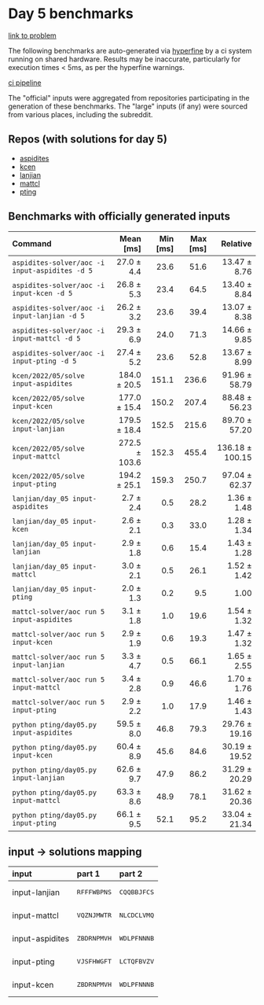 # Day 5 benchmarks

[link to problem](http://adventofcode.com/2022/day/5)

The following benchmarks are auto-generated via [hyperfine](https://github.com/sharkdp/hyperfine) by a ci system running on shared hardware. Results may be inaccurate, particularly for execution times < 5ms, as per the hyperfine warnings.

[ci pipeline](http://ci.papercode.net:8080/teams/aoc2022/pipelines/aoc-compare-2022)

The "official" inputs were aggregated from repositories participating in the generation of these benchmarks. The "large" inputs (if any) were sourced from various places, including the subreddit.

## Repos (with solutions for day 5)


- [aspidites](https://github.com/aspidites/aoc2022)
- [kcen](https://github.com/kcen/AdventOfCode)
- [lanjian](https://github.com/LanJian/aoc-2022)
- [mattcl](https://github.com/mattcl/aoc2022)
- [pting](https://github.com/pting/aoc2022)

## Benchmarks with officially generated inputs
| Command | Mean [ms] | Min [ms] | Max [ms] | Relative |
|:---|---:|---:|---:|---:|
| `aspidites-solver/aoc -i input-aspidites -d 5` | 27.0 ± 4.4 | 23.6 | 51.6 | 13.47 ± 8.76 |
| `aspidites-solver/aoc -i input-kcen -d 5` | 26.8 ± 5.3 | 23.4 | 64.5 | 13.40 ± 8.84 |
| `aspidites-solver/aoc -i input-lanjian -d 5` | 26.2 ± 3.2 | 23.6 | 39.4 | 13.07 ± 8.38 |
| `aspidites-solver/aoc -i input-mattcl -d 5` | 29.3 ± 6.9 | 24.0 | 71.3 | 14.66 ± 9.85 |
| `aspidites-solver/aoc -i input-pting -d 5` | 27.4 ± 5.2 | 23.6 | 52.8 | 13.67 ± 8.99 |
| `kcen/2022/05/solve input-aspidites` | 184.0 ± 20.5 | 151.1 | 236.6 | 91.96 ± 58.79 |
| `kcen/2022/05/solve input-kcen` | 177.0 ± 15.4 | 150.2 | 207.4 | 88.48 ± 56.23 |
| `kcen/2022/05/solve input-lanjian` | 179.5 ± 18.4 | 152.5 | 215.6 | 89.70 ± 57.20 |
| `kcen/2022/05/solve input-mattcl` | 272.5 ± 103.6 | 152.3 | 455.4 | 136.18 ± 100.15 |
| `kcen/2022/05/solve input-pting` | 194.2 ± 25.1 | 159.3 | 250.7 | 97.04 ± 62.37 |
| `lanjian/day_05 input-aspidites` | 2.7 ± 2.4 | 0.5 | 28.2 | 1.36 ± 1.48 |
| `lanjian/day_05 input-kcen` | 2.6 ± 2.1 | 0.3 | 33.0 | 1.28 ± 1.34 |
| `lanjian/day_05 input-lanjian` | 2.9 ± 1.8 | 0.6 | 15.4 | 1.43 ± 1.28 |
| `lanjian/day_05 input-mattcl` | 3.0 ± 2.1 | 0.5 | 26.1 | 1.52 ± 1.42 |
| `lanjian/day_05 input-pting` | 2.0 ± 1.3 | 0.2 | 9.5 | 1.00 |
| `mattcl-solver/aoc run 5 input-aspidites` | 3.1 ± 1.8 | 1.0 | 19.6 | 1.54 ± 1.32 |
| `mattcl-solver/aoc run 5 input-kcen` | 2.9 ± 1.9 | 0.6 | 19.3 | 1.47 ± 1.32 |
| `mattcl-solver/aoc run 5 input-lanjian` | 3.3 ± 4.7 | 0.5 | 66.1 | 1.65 ± 2.55 |
| `mattcl-solver/aoc run 5 input-mattcl` | 3.4 ± 2.8 | 0.9 | 46.6 | 1.70 ± 1.76 |
| `mattcl-solver/aoc run 5 input-pting` | 2.9 ± 2.2 | 1.0 | 17.9 | 1.46 ± 1.43 |
| `python pting/day05.py input-aspidites` | 59.5 ± 8.0 | 46.8 | 79.3 | 29.76 ± 19.16 |
| `python pting/day05.py input-kcen` | 60.4 ± 8.9 | 45.6 | 84.6 | 30.19 ± 19.52 |
| `python pting/day05.py input-lanjian` | 62.6 ± 9.7 | 47.9 | 86.2 | 31.29 ± 20.29 |
| `python pting/day05.py input-mattcl` | 63.3 ± 8.6 | 48.9 | 78.1 | 31.62 ± 20.36 |
| `python pting/day05.py input-pting` | 66.1 ± 9.5 | 52.1 | 95.2 | 33.04 ± 21.34 |

## input -> solutions mapping
|input|part 1|part 2|
|:---|:---|:---|
|input-lanjian|<pre>RFFFWBPNS</pre>|<pre>CQQBBJFCS</pre>|
|input-mattcl|<pre>VQZNJMWTR</pre>|<pre>NLCDCLVMQ</pre>|
|input-aspidites|<pre>ZBDRNPMVH</pre>|<pre>WDLPFNNNB</pre>|
|input-pting|<pre>VJSFHWGFT</pre>|<pre>LCTQFBVZV</pre>|
|input-kcen|<pre>ZBDRNPMVH</pre>|<pre>WDLPFNNNB</pre>|
